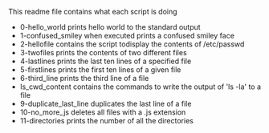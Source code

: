 This readme file contains what each script is doing
- 0-hello_world prints hello world to the standard output 
- 1-confused_smiley when executed prints a confused smiley face
- 2-hellofile contains the script todisplay the contents of /etc/passwd
- 3-twofiles prints the contents of two different files
- 4-lastlines prints the last ten lines of a specified file
- 5-firstlines prints the first ten lines of a given file
- 6-third_line prints the third line of a file
- ls_cwd_content contains the commands to write the output of 'ls -la' to a file
- 9-duplicate_last_line duplicates the last line of a file
- 10-no_more_js deletes all files with a .js extension
- 11-directories prints the number of all the directories
